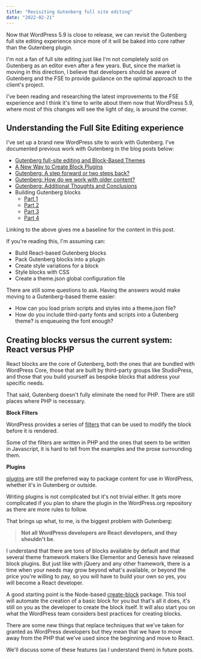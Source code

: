 ```yaml
---
title: "Revisiting Gutenberg full site editing"
date: "2022-02-21"
---
```


Now that WordPress 5.9 is close to release, we can revisit the Gutenberg full site editing experience since more of it will be baked into core rather than the Gutenberg plugin.

I'm not a fan of full site editing just like I'm not completely sold on Gutenberg as an editor even after a few years. But, since the market is moving in this direction, I believe that developers should be aware of Gutenberg and the FSE to provide guidance on the optimal approach to the client's project.

I've been reading and researching the latest improvements to the FSE experience and I think it's time to write about them now that WordPress 5.9, where most of this changes will see the light of day, is around the corner.

## Understanding the Full Site Editing experience

I've set up a brand new WordPress site to work with Gutenberg. I've documented previous work with Gutenberg in the blog posts below:

* [Gutenberg full-site editing and Block-Based Themes](https://publishing-project.rivendellweb.net/gutenberg-full-site-editing-and-block-based-themes/)
* [A New Way to Create Block Plugins](https://publishing-project.rivendellweb.net/a-new-way-to-create-block-plugins/)
* [Gutenberg: A step forward or two steps back?](https://publishing-project.rivendellweb.net/gutenberg-a-step-forward-or-two-steps-back/)
* [Gutenberg: How do we work with older content?](https://publishing-project.rivendellweb.net/gutenberg-how-do-we-work-with-older-content/)
* [Gutenberg: Additional Thoughts and Conclusions](https://publishing-project.rivendellweb.net/gutenberg-random-thoughts-and-conclusions/)
* Building Gutenberg blocks
  * [Part 1](https://publishing-project.rivendellweb.net/building-gutenberg-blocks-part-1/)
  * [Part 2](https://publishing-project.rivendellweb.net/building-gutenberg-blocks-part-2/)
  * [Part 3](https://publishing-project.rivendellweb.net/building-gutenberg-blocks-part-3/)
  * [Part 4](https://publishing-project.rivendellweb.net/building-gutenberg-blocks-part-4/)

Linking to the above gives me a baseline for the content in this post.

If you're reading this, I'm assuming can:

* Build React-based Gutenberg blocks
* Pack Gutenberg blocks into a plugin
* Create style variations for a block
* Style blocks with CSS
* Create a theme.json global configuration file

There are still some questions to ask. Having the answers would make moving to a Gutenberg-based theme easier:

* How can you load prism scripts and styles into a theme.json file?
* How do you include third-party fonts and scripts into a Gutenberg theme? is enqueueing the font enough?

## Creating blocks versus the current system: React versus PHP

React blocks are the core of Gutenberg, both the ones that are bundled with WordPress Core, those that are built by third-party groups like StudioPress, and those that you build yourself as bespoke blocks that address your specific needs.

That said, Gutenberg doesn't fully eliminate the need for PHP. There are still places where PHP is necessary.

**Block Filters**

WordPress provides a series of [filters](https://developer.wordpress.org/block-editor/reference-guides/filters/block-filters/) that can be used to modify the block before it is rendered.

Some of the filters are written in PHP and the ones that seem to be written in Javascript, it is hard to tell from the examples and the prose surrounding them.

**Plugins**

[plugins](https://developer.wordpress.org/plugins/) are still the preferred way to package content for use in WordPress, whether it's in Gutenberg or outside.

Writing plugins is not complicated but it's not trivial either. It gets more complicated if you plan to share the plugin in the WordPress.org repository as there are more rules to follow.

That brings up what, to me, is the biggest problem with Gutenberg:

> **Not all WordPress developers are React developers, and they shouldn't be**.

I understand that there are tons of blocks available by default and that several theme framework makers like Elementor and Genesis have released block plugins. But just like with jQuery and any other framework, there is a time when your needs may grow beyond what's available, or beyond the price you're willing to pay, so you will have to build your own so yes, you will become a React developer.

A good starting point is the Node-based [create-block](https://developer.wordpress.org/block-editor/reference-guides/packages/packages-create-block/) package. This tool will automate the creation of a basic block for you but that's all it does, it's still on you as the developer to create the block itself. It will also start you on what the WordPress team considers best practices for creating blocks.

There are some new things that replace techniques that we've taken for granted as WordPress developers but they mean that we have to move away from the PHP that we've used since the beginning and move to React.

We'll discuss some of these features (as I understand them) in future posts.
